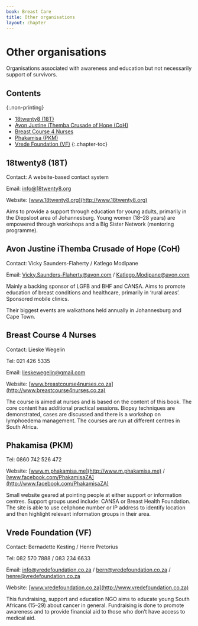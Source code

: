 ```yaml
---
book: Breast Care
title: Other organisations
layout: chapter
---
```


# Other organisations

Organisations associated with awareness and education but not necessarily support of survivors.

## Contents
{:.non-printing}

*   [18twenty8 (18T)](#twenty8-18t)
*   [Avon Justine iThemba Crusade of Hope (CoH)](#avon-justine-ithemba-crusade-of-hope-coh)
*   [Breast Course 4 Nurses](#breast-course-4-nurses)
*   [Phakamisa (PKM)](#phakamisa-pkm)
*   [Vrede Foundation (VF)](#vrede-foundation-vf)
{:.chapter-toc}

## 18twenty8 (18T)

Contact: A website-based contact system

Email: [info@18twenty8.org](mailto:info@18twenty8.org)

Website: [www.18twenty8.org](http://www.18twenty8.org)

Aims to provide a support through education for young adults, primarily in the Diepsloot area of Johannesburg. Young women (18–28 years) are empowered through workshops and a Big Sister Network (mentoring programme). 

## Avon Justine iThemba Crusade of Hope (CoH)

Contact: Vicky Saunders-Flaherty / Katlego Modipane 

Email: [Vicky.Saunders-Flaherty@avon.com](mailto:Vicky.Saunders-Flaherty@avon.com) / [Katlego.Modipane@avon.com](mailto:Katlego.Modipane@avon.com)

Mainly a backing sponsor of LGFB and BHF and CANSA. Aims to promote education of breast conditions and healthcare, primarily in ‘rural areas’. Sponsored mobile clinics.

Their biggest events are walkathons held annually in Johannesburg and Cape Town.

## Breast Course 4 Nurses

Contact: Lieske Wegelin

Tel: 021 426 5335

Email: [lieskewegelin@gmail.com](mailto:lieskewegelin@gmail.com)

Website: [www.breastcourse4nurses.co.za](http://www.breastcourse4nurses.co.za)

The course is aimed at nurses and is based on the content of this book. The core content has additional practical sessions. Biopsy techniques are demonstrated, cases are discussed and there is a workshop on lymphoedema management. The courses are run at different centres in South Africa. 

## Phakamisa (PKM)

Tel: 0860 742 526 472

Website: [www.m.phakamisa.me](http://www.m.phakamisa.me) / [www.facebook.com/PhakamisaZA](http://www.facebook.com/PhakamisaZA)

Small website geared at pointing people at either support or information centres. Support groups used include: CANSA or Breast Health Foundation. The site is able to use cellphone number or IP address to identify location and then highlight relevant information groups in their area. 

## Vrede Foundation (VF)

Contact: Bernadette Kesting / Henre Pretorius

Tel: 082 570 7888 / 083 234 6633

Email: [info@vredefoundation.co.za](mailto:info@vredefoundation.co.za) / [bern@vredefoundation.co.za](mailto:bern@vredefoundation.co.za) / [henre@vredefoundation.co.za](mailto:henre@vredefoundation.co.za) 

Website: [www.vredefoundation.co.za](http://www.vredefoundation.co.za)

This fundraising, support and education NGO aims to educate young South Africans (15–29) about cancer in general. Fundraising is done to promote awareness and to provide financial aid to those who don’t have access to medical aid. 
